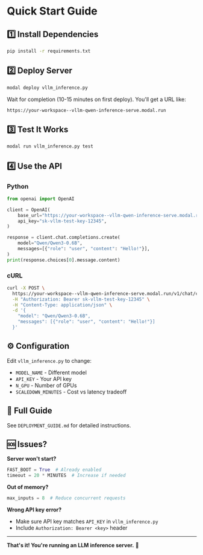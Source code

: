 # Quick Start Guide

## 1️⃣ Install Dependencies
```bash
pip install -r requirements.txt
```

## 2️⃣ Deploy Server
```bash
modal deploy vllm_inference.py
```

Wait for completion (10-15 minutes on first deploy). You'll get a URL like:
```
https://your-workspace--vllm-qwen-inference-serve.modal.run
```

## 3️⃣ Test It Works
```bash
modal run vllm_inference.py test
```

## 4️⃣ Use the API

### Python
```python
from openai import OpenAI

client = OpenAI(
    base_url="https://your-workspace--vllm-qwen-inference-serve.modal.run/v1",
    api_key="sk-vllm-test-key-12345",
)

response = client.chat.completions.create(
    model="Qwen/Qwen3-0.6B",
    messages=[{"role": "user", "content": "Hello!"}],
)
print(response.choices[0].message.content)
```

### cURL
```bash
curl -X POST \
  https://your-workspace--vllm-qwen-inference-serve.modal.run/v1/chat/completions \
  -H "Authorization: Bearer sk-vllm-test-key-12345" \
  -H "Content-Type: application/json" \
  -d '{
    "model": "Qwen/Qwen3-0.6B",
    "messages": [{"role": "user", "content": "Hello!"}]
  }'
```

## ⚙️ Configuration

Edit `vllm_inference.py` to change:
- `MODEL_NAME` - Different model
- `API_KEY` - Your API key
- `N_GPU` - Number of GPUs
- `SCALEDOWN_MINUTES` - Cost vs latency tradeoff

## 📖 Full Guide
See `DEPLOYMENT_GUIDE.md` for detailed instructions.

## 🆘 Issues?

**Server won't start?**
```python
FAST_BOOT = True  # Already enabled
timeout = 20 * MINUTES  # Increase if needed
```

**Out of memory?**
```python
max_inputs = 8  # Reduce concurrent requests
```

**Wrong API key error?**
- Make sure API key matches `API_KEY` in `vllm_inference.py`
- Include `Authorization: Bearer <key>` header

---

**That's it! You're running an LLM inference server.** 🚀
